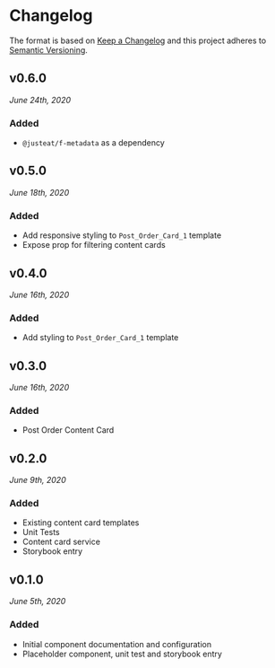 # Changelog

The format is based on [Keep a Changelog](http://keepachangelog.com/en/1.0.0/)
and this project adheres to [Semantic Versioning](http://semver.org/spec/v2.0.0.html).


v0.6.0
------------------------------
*June 24th, 2020*

### Added
- `@justeat/f-metadata` as a dependency

v0.5.0
------------------------------
*June 18th, 2020*

### Added
- Add responsive styling to `Post_Order_Card_1` template
- Expose prop for filtering content cards

v0.4.0
------------------------------
*June 16th, 2020*

### Added
- Add styling to `Post_Order_Card_1` template

v0.3.0
------------------------------
*June 16th, 2020*

### Added
- Post Order Content Card

v0.2.0
------------------------------
*June 9th, 2020*

### Added
- Existing content card templates
- Unit Tests
- Content card service
- Storybook entry

v0.1.0
------------------------------
*June 5th, 2020*

### Added
- Initial component documentation and configuration
- Placeholder component, unit test and storybook entry
